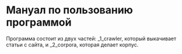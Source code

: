 # Мануал по пользованию программой

Программа состоит из двух частей: _1_crawler, который выкачивает статьи с сайта, и _2_corpora, которая делает корпус. 
